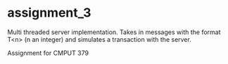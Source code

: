 # assignment_3
 
Multi threaded server implementation. Takes in messages with the format T\<n\> (n an integer) and simulates a transaction with the server.
 
Assignment for CMPUT 379
